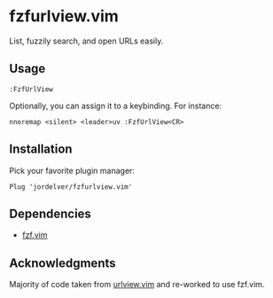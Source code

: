 # fzfurlview.vim

List, fuzzily search, and open URLs easily.

## Usage

```vim
:FzfUrlView
```

Optionally, you can assign it to a keybinding. For instance:

```vim
nnoremap <silent> <leader>uv :FzfUrlView<CR>
```

## Installation

Pick your favorite plugin manager:

```vim
Plug 'jordelver/fzfurlview.vim'
```

## Dependencies

- [fzf.vim](https://github.com/junegunn/fzf.vim)

## Acknowledgments

Majority of code taken from [urlview.vim](https://github.com/strboul/urlview.vim)
and re-worked to use fzf.vim.
